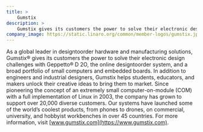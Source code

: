 ```yaml
---
title: >
    Gumstix
description: >
    Gumstix gives its customers the power to solve their electronic design challenges with Geppetto D 2O ,­ the online design­ to­ order system­­ and a broad portfolio of small computers and embedded boards.
company_image: https://static.linaro.org/common/member-logos/gumstix.jpg
---
```

As a global leader in design­to­order hardware and manufacturing solutions, Gumstix® gives its customers the power to solve their electronic design challenges with Geppetto® D 2O, the online design­to­order system, and a broad portfolio of small computers and embedded boards. In addition to engineers and industrial designers, Gumstix helps students, educators, and makers unlock their creative ideas to bring them to market. Since pioneering the concept of an extremely small computer-on-module (COM) with a full implementation of Linux in 2003, the company has grown to support over 20,000 diverse customers. Our systems have launched some of the world’s coolest products, from phones to drones, on commercial, university, and hobbyist workbenches in over 45 countries. For more information, visit [www.gumstix.com](https://www.gumstix.com).
